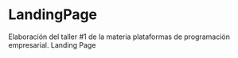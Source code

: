 # LandingPage
Elaboración del taller #1 de la materia plataformas de programación empresarial. Landing Page
